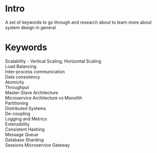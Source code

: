 # Intro

A set of keywords to go through and research about to learn more about system design in general 

# Keywords

Scalability - Vertical Scaling, Horizontal Scaling  
Load Balancing  
Inter-process communication  
Data consistency  
Atomicity  
Throughput  
Master-Slave Architecture  
Microservice Architecture vs Monolith  
Partitioning   
Distributed Systems  
De-coupling   
Logging and Metrics  
Extensibility  
Consistent Hashing  
Message Queue  
Database Sharding  
Sessions Microservice
Gateway
